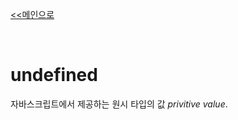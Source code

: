 [<<메인으로](https://github.com/AtomicLiquors/Javascript_Wiki_Chb)

&nbsp;  

# undefined
자바스크립트에서 제공하는 원시 타입의 값 *privitive value*.
